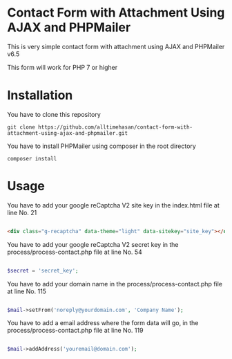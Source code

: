 Contact Form with Attachment Using AJAX and PHPMailer
============

This is very simple contact form with attachment using AJAX and PHPMailer v6.5

This form will work for PHP 7 or higher

Installation
============

You have to clone this repository

```
git clone https://github.com/alltimehasan/contact-form-with-attachment-using-ajax-and-phpmailer.git
```

You have to install PHPMailer using composer in the root directory

```
composer install
```

Usage
=====

You have to add your google reCaptcha V2 site key in the index.html file at line No. 21

```html

<div class="g-recaptcha" data-theme="light" data-sitekey="site_key"></div>

```

You have to add your google reCaptcha V2 secret key in the process/process-contact.php file at line No. 54

```php

$secret = 'secret_key';

```

You have to add your domain name in the process/process-contact.php file at line No. 115

```php

$mail->setFrom('noreply@yourdomain.com', 'Company Name');

```

You have to add a email address where the form data will go, in the process/process-contact.php file at line No. 119

```php

$mail->addAddress('youremail@domain.com');

```